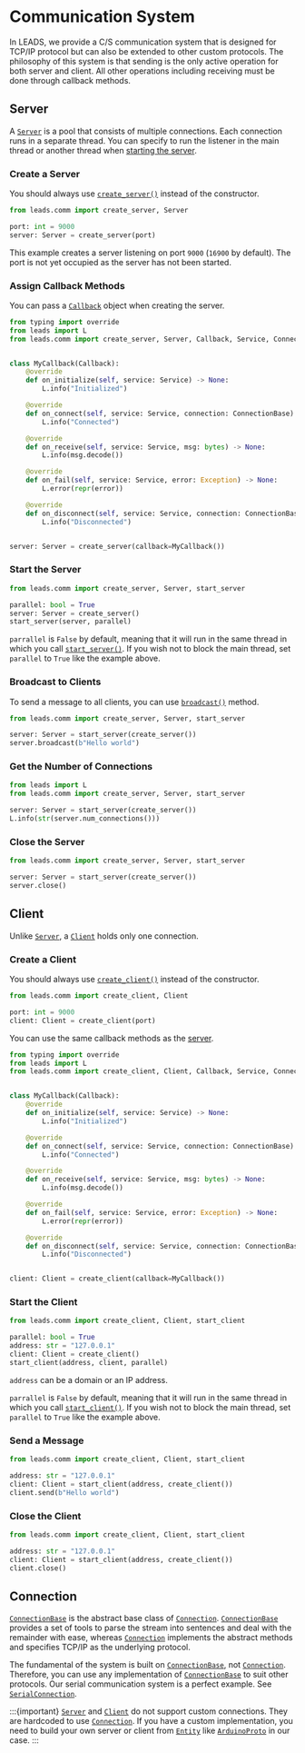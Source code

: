 # Communication System

In LEADS, we provide a C/S communication system that is designed for TCP/IP protocol but can also be extended to other
custom protocols. The philosophy of this system is that sending is the only active operation for both server and
client. All other operations including receiving must be done through callback methods.

## Server

A [`Server`](#leads.comm.server.server.Server) is a pool that consists of multiple connections. Each connection runs
in a separate thread. You can specify to run the listener in the main thread or another thread when
[starting the server](#start-the-server).

### Create a Server

You should always use [`create_server()`](#leads.comm.server.create_server) instead of the constructor.

```python
from leads.comm import create_server, Server

port: int = 9000
server: Server = create_server(port)
```

This example creates a server listening on port `9000` (`16900` by default). The port is not yet occupied as the server
has not been started.

### Assign Callback Methods

You can pass a [`Callback`](#leads.comm.prototype.Callback) object when creating the server.

```python
from typing import override
from leads import L
from leads.comm import create_server, Server, Callback, Service, ConnectionBase


class MyCallback(Callback):
    @override
    def on_initialize(self, service: Service) -> None:
        L.info("Initialized")

    @override
    def on_connect(self, service: Service, connection: ConnectionBase) -> None:
        L.info("Connected")

    @override
    def on_receive(self, service: Service, msg: bytes) -> None:
        L.info(msg.decode())

    @override
    def on_fail(self, service: Service, error: Exception) -> None:
        L.error(repr(error))

    @override
    def on_disconnect(self, service: Service, connection: ConnectionBase) -> None:
        L.info("Disconnected")


server: Server = create_server(callback=MyCallback())
```

### Start the Server

```python
from leads.comm import create_server, Server, start_server

parallel: bool = True
server: Server = create_server()
start_server(server, parallel)
```

`parrallel` is `False` by default, meaning that it will run in the same thread in which you call
[`start_server()`](#leads.comm.server.start_server). If you wish not to block the main thread, set `parallel` to `True`
like the example above.

### Broadcast to Clients

To send a message to all clients, you can use [`broadcast()`](#leads.comm.server.server.Server.broadcast) method.

```python
from leads.comm import create_server, Server, start_server

server: Server = start_server(create_server())
server.broadcast(b"Hello world")
```

### Get the Number of Connections

```python
from leads import L
from leads.comm import create_server, Server, start_server

server: Server = start_server(create_server())
L.info(str(server.num_connections()))
```

### Close the Server

```python
from leads.comm import create_server, Server, start_server

server: Server = start_server(create_server())
server.close()
```

## Client

Unlike [`Server`](#leads.comm.server.server.Server), a [`Client`](#leads.comm.client.client.Client) holds only one
connection.

### Create a Client

You should always use [`create_client()`](#leads.comm.client.create_client) instead of the constructor.

```python
from leads.comm import create_client, Client

port: int = 9000
client: Client = create_client(port)
```

You can use the same callback methods as the [server](#assign-callback-methods).

```python
from typing import override
from leads import L
from leads.comm import create_client, Client, Callback, Service, ConnectionBase


class MyCallback(Callback):
    @override
    def on_initialize(self, service: Service) -> None:
        L.info("Initialized")

    @override
    def on_connect(self, service: Service, connection: ConnectionBase) -> None:
        L.info("Connected")

    @override
    def on_receive(self, service: Service, msg: bytes) -> None:
        L.info(msg.decode())

    @override
    def on_fail(self, service: Service, error: Exception) -> None:
        L.error(repr(error))

    @override
    def on_disconnect(self, service: Service, connection: ConnectionBase) -> None:
        L.info("Disconnected")


client: Client = create_client(callback=MyCallback())
```

### Start the Client

```python
from leads.comm import create_client, Client, start_client

parallel: bool = True
address: str = "127.0.0.1"
client: Client = create_client()
start_client(address, client, parallel)
```

`address` can be a domain or an IP address.

`parrallel` is `False` by default, meaning that it will run in the same thread in which you call
[`start_client()`](#leads.comm.client.start_client). If you wish not to block the main thread, set `parallel` to `True`
like the example above.

### Send a Message

```python
from leads.comm import create_client, Client, start_client

address: str = "127.0.0.1"
client: Client = start_client(address, create_client())
client.send(b"Hello world")
```

### Close the Client

```python
from leads.comm import create_client, Client, start_client

address: str = "127.0.0.1"
client: Client = start_client(address, create_client())
client.close()
```

## Connection

[`ConnectionBase`](#leads.comm.prototype.ConnectionBase) is the abstract base class of
[`Connection`](#leads.comm.prototype.Connection). [`ConnectionBase`](#leads.comm.prototype.ConnectionBase) provides
a set of tools to parse the stream into sentences and deal with the remainder with ease, whereas
[`Connection`](#leads.comm.prototype.Connection) implements the abstract methods and specifies TCP/IP as the underlying
protocol.

The fundamental of the system is built on [`ConnectionBase`](#leads.comm.prototype.ConnectionBase), not
[`Connection`](#leads.comm.prototype.Connection). Therefore, you can use any implementation of
[`ConnectionBase`](#leads.comm.prototype.ConnectionBase) to suit other protocols. Our serial communication system is a
perfect example. See [`SerialConnection`](#leads_comm_serial.connection.SerialConnection).

:::{important}
[`Server`](#leads.comm.server.server.Server) and [`Client`](#leads.comm.client.client.Client) do not support custom
connections. They are hardcoded to use [`Connection`](#leads.comm.prototype.Connection). If you have a custom
implementation, you need to build your own server or client from [`Entity`](#leads.comm.prototype.Entity) like
[`ArduinoProto`](#leads_arduino.arduino_proto.ArduinoProto) in our case.
:::